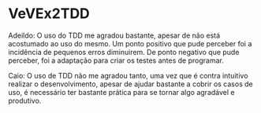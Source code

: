 # VeVEx2TDD

Adeildo:
O uso do TDD me agradou bastante, apesar de não está acostumado ao uso do mesmo. Um ponto positivo que pude perceber foi a incidência de pequenos erros diminuirem. De ponto negativo
que pude perceber, foi a adaptação para criar os testes antes de programar.


Caio: 
O uso de TDD não me agradou tanto, uma vez que é contra intuitivo realizar o desenvolvimento, apesar de ajudar bastante a cobrir os casos de uso, é necessário ter bastante prática para se tornar algo agradável e produtivo. 
